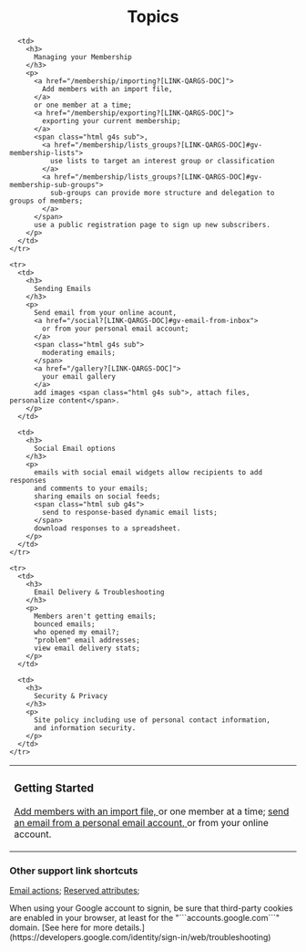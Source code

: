 <div id="gv-service-help-topics" class="html" style="width:100%; text-align:center">
  <h1>
    Topics
  </h1>
</div>

<div class="tocTable">

  <table style="width:100%">
    <tr>
      <td>
        <h3>
          Getting Started
        </h3>
        <p>
          <a href="/membership/importing?[LINK-QARGS-DOC]">
            Add members with an import file,
          </a>
          or one member at a time; 
          <a href="/social?[LINK-QARGS-DOC]#gv-email-from-inbox">
            send an email from a personal email account,
          </a>
          or from your online account.
        </p>
      </td>

      <td>
        <h3>
          Managing your Membership
        </h3>
        <p>
          <a href="/membership/importing?[LINK-QARGS-DOC]">
            Add members with an import file,
          </a>
          or one member at a time; 
          <a href="/membership/exporting?[LINK-QARGS-DOC]">
            exporting your current membership;
          </a>
          <span class="html g4s sub">, 
            <a href="/membership/lists_groups?[LINK-QARGS-DOC]#gv-membership-lists">
              use lists to target an interest group or classification
            </a>
            <a href="/membership/lists_groups?[LINK-QARGS-DOC]#gv-membership-sub-groups">
              sub-groups can provide more structure and delegation to groups of members;
            </a>
          </span>
          use a public registration page to sign up new subscribers.
        </p>
      </td>
    </tr>

    <tr>
      <td>
        <h3>
          Sending Emails
        </h3>
        <p>
          Send email from your online acount,
          <a href="/social?[LINK-QARGS-DOC]#gv-email-from-inbox">
            or from your personal email account;
          </a>
          <span class="html g4s sub">
            moderating emails;
          </span>
          <a href="/gallery?[LINK-QARGS-DOC]">
            your email gallery
          </a>
          add images <span class="html g4s sub">, attach files, personalize content</span>.
        </p>
      </td>

      <td>
        <h3>
          Social Email options
        </h3>
        <p>
          emails with social email widgets allow recipients to add responses
          and comments to your emails;
          sharing emails on social feeds;
          <span class="html sub g4s">
            send to response-based dynamic email lists; 
          </span>
          download responses to a spreadsheet.
        </p>
      </td>
    </tr>

    <tr>
      <td>
        <h3>
          Email Delivery & Troubleshooting
        </h3>
        <p>
          Members aren't getting emails;
          bounced emails;
          who opened my email?;
          "problem" email addresses;
          view email delivery stats;
        </p>
      </td>

      <td>
        <h3>
          Security & Privacy
        </h3>
        <p>
          Site policy including use of personal contact information, 
          and information security.
        </p>
      </td>
    </tr>

  </table>

</div>


<div class="support">

### Other support link shortcuts 
  [Email actions](/membership/emailactions?[LINK-QARGS-DOC]);
  [Reserved attributes](/membership/reservedatts?[LINK-QARGS-DOC]);
</div>


<div class="adv">
When using your Google account to signin, be sure that third-party
cookies are enabled in your browser, at least for the
"```accounts.google.com```" domain. 
[See here for more details.](https://developers.google.com/identity/sign-in/web/troubleshooting)
</div>
